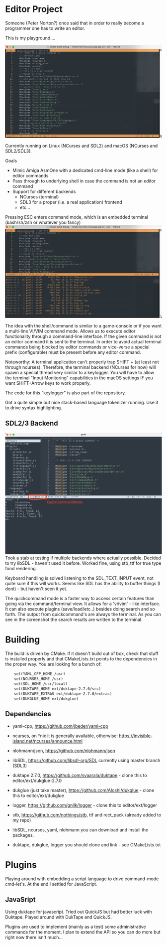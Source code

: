 # Editor Project

Someone (Peter Norton?) once said that in order to really become a programmer one has to write
an editor.

This is my playground....

![screenshot](screenshots/main_edit_230318.png?raw=true)

Currently running on Linux (NCurses and SDL2) and macOS (NCurses and SDL2/SDL3).

Goals
- Mimic Amiga AsmOne with a dedicated cmd-line mode (like a shell) for editor commands
- Pass through to underlying shell in case the command is not an editor command
- Support for different backends
  - NCurses (terminal)
  - SDL3 for a proper (i.e. a real application) frontend
  - etc...

Pressing ESC enters command mode, which is an embedded terminal (bash/sh/zsh or whatever you fancy)
![screenshot](screenshots/cmd_view_230318.png?raw=true)

The idea with the shell/command is similar to a game-console or if you want 
a multi-line VI/VIM command mode. Allows us to execute editor functionality through a command-line interface.
If the given command is not an editor command it is sent to the terminal. In order to avoid actual terminal commands
being blocked by editor commands or vice-verse a special prefix (configurable) must be present before any editor command.

Noteworthy:
A terminal application can't properly trap SHIFT + <certain keys> (at least not through ncurses).
Therefore, the terminal backend (NCurses for now) will spawn a special thread very similar
to a keylogger. You will have to allow the terminal "Input Monitoring" capabilities in 
the macOS settings IF you want SHIFT+Arrow keys to work properly.

The code for this "keylogger" is also part of the repository.

Got a quite simple but nice stack-based language tokenizer running. Use it to drive syntax highlighting.

## SDL2/3 Backend
![screenshot](screenshots/screenshot_230721.png)
Took a stab at testing if multiple backends where actually possible. Decided to try libSDL - haven't used it before.
Worked fine, using stb_ttf for true type fond rendering.

Keyboard handling is solved listening to the SDL_TEXT_INPUT event, not quite sure if this will works. Seems like SDL
has the ability to buffer things (I dont) - but haven't seen it yet.

The quickcommand mode is a faster way to access certain features than going via the command/terminal view. It allows
for a 'vi/vim' - like interface. It can also execute plugins (save/load/etc..) besides doing search and so forth. The
output from quickcommand's are always the terminal. As you can see in the screenshot the search results are written 
to the terminal.


# Building
The build is driven by CMake.
If it doesn't build out of box, check that stuff is installed properly and that CMakeLists.txt points to the dependencies
in the proper way. You are looking for a bunch of:
```
    set(YAML_CPP_HOME /usr)
    set(NCURSES_HOME /usr)
    set(SDL_HOME /usr/local)
    set(DUKTAPE_HOME ext/duktape-2.7.0/src)
    set(DUKTAPE_EXTRAS ext/duktape-2.7.0/extras)
    set(DUKGLUE_HOME ext/dukglue)    
```

## Dependencies
- yaml-cpp, https://github.com/jbeder/yaml-cpp
- ncurses, on *nix it is generally available, otherwise: https://invisible-island.net/ncurses/announce.html
- nlohmann/json, https://github.com/nlohmann/json
- libSDL, https://github.com/libsdl-org/SDL currently using master branch (SDL3)
- duktape 2.7.0, https://github.com/svaarala/duktape - clone this to editor/ext/dukglue-2.7.0
- dukglue (just take master), https://github.com/Aloshi/dukglue - clone this to editor/ext/dukglue
- logger, https://github.com/gnilk/logger - clone this to editor/ext/logger
- stb, https://github.com/nothings/stb, ttf and rect_pack (already added to my repo)


- libSDL, ncurses, yaml, nlohmann you can download and install the packages. 
- duktape, dukglue, logger you should clone and link - see CMakeLists.txt

# Plugins
Playing around with embedding a script language to drive command-mode cmd-let's. At the end I settled for JavaScript.

## JavaSript
Using duktape for javascript. Tried out QuickJS but had better luck with Duktape.
Played around with DukTape and QuickJS.

Plugins are used to implement (mainly as a test) some administrative commands for the moment.
I plan to extend the API so you can do more but right now there isn't much...

